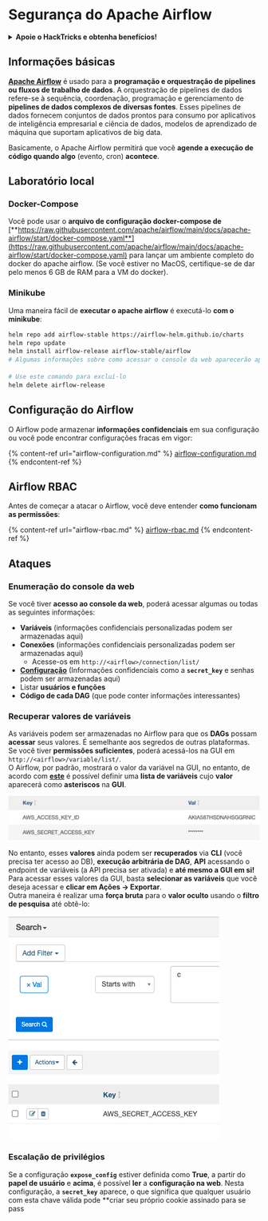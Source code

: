 # Segurança do Apache Airflow

<details>

<summary><strong>Apoie o HackTricks e obtenha benefícios!</strong></summary>

* Se você quiser ver sua **empresa anunciada no HackTricks** ou se quiser acessar a **última versão do PEASS ou baixar o HackTricks em PDF**, confira os [**PLANOS DE ASSINATURA**](https://github.com/sponsors/carlospolop)!
* Obtenha o [**swag oficial do PEASS & HackTricks**](https://peass.creator-spring.com)
* Descubra [**The PEASS Family**](https://opensea.io/collection/the-peass-family), nossa coleção exclusiva de [**NFTs**](https://opensea.io/collection/the-peass-family)
* **Junte-se ao** 💬 [**grupo do Discord**](https://discord.gg/hRep4RUj7f) ou ao [**grupo do telegrama**](https://t.me/peass) ou **siga-me** no **Twitter** 🐦 [**@carlospolopm**](https://twitter.com/carlospolopm).
* **Compartilhe seus truques de hacking enviando PRs para os repositórios do** [**HackTricks**](https://github.com/carlospolop/hacktricks) e [**HackTricks Cloud**](https://github.com/carlospolop/hacktricks-cloud) github.

</details>

## Informações básicas

[**Apache Airflow**](https://airflow.apache.org) é usado para a **programação e orquestração de pipelines ou fluxos de trabalho de dados**. A orquestração de pipelines de dados refere-se à sequência, coordenação, programação e gerenciamento de **pipelines de dados complexos de diversas fontes**. Esses pipelines de dados fornecem conjuntos de dados prontos para consumo por aplicativos de inteligência empresarial e ciência de dados, modelos de aprendizado de máquina que suportam aplicativos de big data.

Basicamente, o Apache Airflow permitirá que você **agende a execução de código quando algo** (evento, cron) **acontece**.

## Laboratório local

### Docker-Compose

Você pode usar o **arquivo de configuração docker-compose de** [**https://raw.githubusercontent.com/apache/airflow/main/docs/apache-airflow/start/docker-compose.yaml**](https://raw.githubusercontent.com/apache/airflow/main/docs/apache-airflow/start/docker-compose.yaml) para lançar um ambiente completo do docker do apache airflow. (Se você estiver no MacOS, certifique-se de dar pelo menos 6 GB de RAM para a VM do docker).

### Minikube

Uma maneira fácil de **executar o apache airflow** é executá-lo **com o minikube**:

```bash
helm repo add airflow-stable https://airflow-helm.github.io/charts
helm repo update
helm install airflow-release airflow-stable/airflow
# Algumas informações sobre como acessar o console da web aparecerão após este comando

# Use este comando para excluí-lo
helm delete airflow-release
```

## Configuração do Airflow

O Airflow pode armazenar **informações confidenciais** em sua configuração ou você pode encontrar configurações fracas em vigor:

{% content-ref url="airflow-configuration.md" %}
[airflow-configuration.md](airflow-configuration.md)
{% endcontent-ref %}

## Airflow RBAC

Antes de começar a atacar o Airflow, você deve entender **como funcionam as permissões**:

{% content-ref url="airflow-rbac.md" %}
[airflow-rbac.md](airflow-rbac.md)
{% endcontent-ref %}

## Ataques

### Enumeração do console da web

Se você tiver **acesso ao console da web**, poderá acessar algumas ou todas as seguintes informações:

* **Variáveis** (informações confidenciais personalizadas podem ser armazenadas aqui)
* **Conexões** (informações confidenciais personalizadas podem ser armazenadas aqui)
  * Acesse-os em `http://<airflow>/connection/list/`
* [**Configuração**](./#airflow-configuration) (Informações confidenciais como a **`secret_key`** e senhas podem ser armazenadas aqui)
* Listar **usuários e funções**
* **Código de cada DAG** (que pode conter informações interessantes)

### Recuperar valores de variáveis

As variáveis podem ser armazenadas no Airflow para que os **DAGs** possam **acessar** seus valores. É semelhante aos segredos de outras plataformas. Se você tiver **permissões suficientes**, poderá acessá-los na GUI em `http://<airflow>/variable/list/`.\
O Airflow, por padrão, mostrará o valor da variável na GUI, no entanto, de acordo com [**este**](https://marclamberti.com/blog/variables-with-apache-airflow/) é possível definir uma **lista de variáveis** cujo **valor** aparecerá como **asteriscos** na **GUI**.

![](<../../.gitbook/assets/image (79).png>)

No entanto, esses **valores** ainda podem ser **recuperados** via **CLI** (você precisa ter acesso ao DB), **execução arbitrária de DAG**, **API** acessando o endpoint de variáveis (a API precisa ser ativada) e **até mesmo a GUI em si!**\
Para acessar esses valores da GUI, basta **selecionar as variáveis** que você deseja acessar e **clicar em Ações -> Exportar**.\
Outra maneira é realizar uma **força bruta** para o **valor oculto** usando o **filtro de pesquisa** até obtê-lo:

![](<../../.gitbook/assets/image (30).png>)

### Escalação de privilégios

Se a configuração **`expose_config`** estiver definida como **True**, a partir do **papel de usuário** e **acima**, é possível **ler** a **configuração na web**. Nesta configuração, a **`secret_key`** aparece, o que significa que qualquer usuário com esta chave válida pode **criar seu próprio cookie assinado para se pass